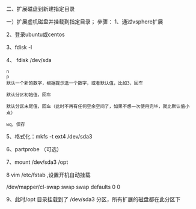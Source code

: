 二、扩展磁盘到新建指定目录

一）扩展虚机磁盘并挂载到指定目录；
步骤：
1、通过vsphere扩展

2、登录ubuntu或centos

3、fdisk -l

4、 fdisk /dev/sda

    n
	p
	默认一个新的数字，根据提示选一个数字，或者默认值，比如3，回车
	
	默认分区初始值，回车
	
	默认分区末尾值，回车（此时不再有任何空余空间了，如果不想一次使用完毕，就比默认值小点）
	
	wq，保存
	
5、格式化：mkfs -t ext4 /dev/sda3

6、partprobe  （可选）

7、mount /dev/sda3 /opt

8 vim /etc/fstab ,设置开机自动挂载


/dev/mapper/cl-swap     swap                    swap    defaults        0 0

9、此时/opt 目录挂载到了 /dev/sda3 分区，所有扩展的磁盘都在此分区下

